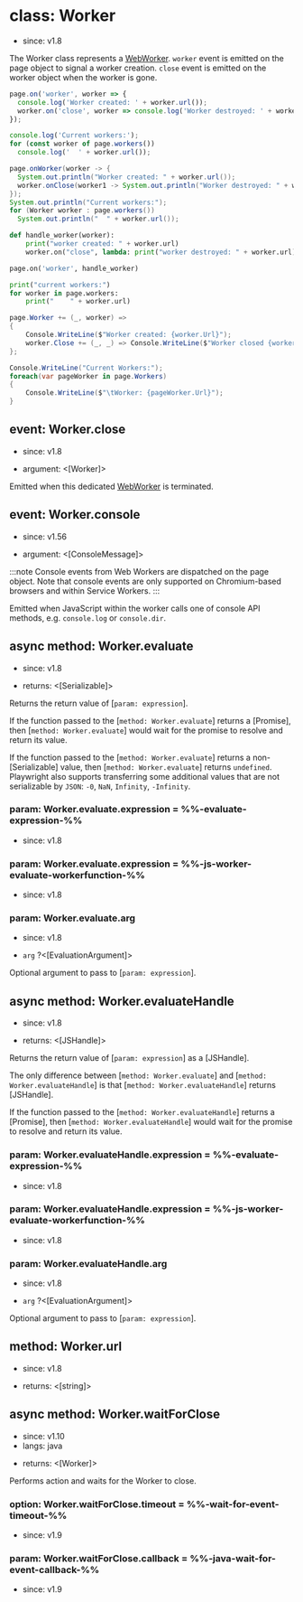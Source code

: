 # class: Worker
* since: v1.8

The Worker class represents a [WebWorker](https://developer.mozilla.org/en-US/docs/Web/API/Web_Workers_API). `worker`
event is emitted on the page object to signal a worker creation. `close` event is emitted on the worker object when the
worker is gone.

```js
page.on('worker', worker => {
  console.log('Worker created: ' + worker.url());
  worker.on('close', worker => console.log('Worker destroyed: ' + worker.url()));
});

console.log('Current workers:');
for (const worker of page.workers())
  console.log('  ' + worker.url());
```

```java
page.onWorker(worker -> {
  System.out.println("Worker created: " + worker.url());
  worker.onClose(worker1 -> System.out.println("Worker destroyed: " + worker1.url()));
});
System.out.println("Current workers:");
for (Worker worker : page.workers())
  System.out.println("  " + worker.url());
```

```py
def handle_worker(worker):
    print("worker created: " + worker.url)
    worker.on("close", lambda: print("worker destroyed: " + worker.url))

page.on('worker', handle_worker)

print("current workers:")
for worker in page.workers:
    print("    " + worker.url)
```

```csharp
page.Worker += (_, worker) =>
{
    Console.WriteLine($"Worker created: {worker.Url}");
    worker.Close += (_, _) => Console.WriteLine($"Worker closed {worker.Url}");
};

Console.WriteLine("Current Workers:");
foreach(var pageWorker in page.Workers)
{
    Console.WriteLine($"\tWorker: {pageWorker.Url}");
}
```

## event: Worker.close
* since: v1.8
- argument: <[Worker]>

Emitted when this dedicated [WebWorker](https://developer.mozilla.org/en-US/docs/Web/API/Web_Workers_API) is terminated.

## event: Worker.console
* since: v1.56
- argument: <[ConsoleMessage]>

:::note
Console events from Web Workers are dispatched on the page object. Note that console events are only supported on Chromium-based browsers and within Service Workers.
:::

Emitted when JavaScript within the worker calls one of console API methods, e.g. `console.log` or `console.dir`.

## async method: Worker.evaluate
* since: v1.8
- returns: <[Serializable]>

Returns the return value of [`param: expression`].

If the function passed to the [`method: Worker.evaluate`] returns a [Promise], then [`method: Worker.evaluate`] would wait for the promise
to resolve and return its value.

If the function passed to the [`method: Worker.evaluate`] returns a non-[Serializable] value, then [`method: Worker.evaluate`] returns `undefined`. Playwright also supports transferring some
additional values that are not serializable by `JSON`: `-0`, `NaN`, `Infinity`, `-Infinity`.

### param: Worker.evaluate.expression = %%-evaluate-expression-%%
* since: v1.8

### param: Worker.evaluate.expression = %%-js-worker-evaluate-workerfunction-%%
* since: v1.8

### param: Worker.evaluate.arg
* since: v1.8
- `arg` ?<[EvaluationArgument]>

Optional argument to pass to [`param: expression`].

## async method: Worker.evaluateHandle
* since: v1.8
- returns: <[JSHandle]>

Returns the return value of [`param: expression`] as a [JSHandle].

The only difference between [`method: Worker.evaluate`] and
[`method: Worker.evaluateHandle`] is that [`method: Worker.evaluateHandle`]
returns [JSHandle].

If the function passed to the [`method: Worker.evaluateHandle`] returns a [Promise], then [`method: Worker.evaluateHandle`] would wait for
the promise to resolve and return its value.

### param: Worker.evaluateHandle.expression = %%-evaluate-expression-%%
* since: v1.8

### param: Worker.evaluateHandle.expression = %%-js-worker-evaluate-workerfunction-%%
* since: v1.8

### param: Worker.evaluateHandle.arg
* since: v1.8
- `arg` ?<[EvaluationArgument]>

Optional argument to pass to [`param: expression`].

## method: Worker.url
* since: v1.8
- returns: <[string]>

## async method: Worker.waitForClose
* since: v1.10
* langs: java
- returns: <[Worker]>

Performs action and waits for the Worker to close.

### option: Worker.waitForClose.timeout = %%-wait-for-event-timeout-%%
* since: v1.9

### param: Worker.waitForClose.callback = %%-java-wait-for-event-callback-%%
* since: v1.9
